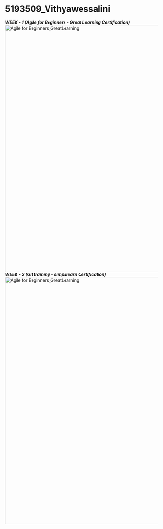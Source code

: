 # 5193509_Vithyawessalini
***WEEK - 1 (Agile for Beginners - Great Learning Certification)***
<img width="1903" height="815" alt="Agile for Beginners_GreatLearning" src="https://github.com/user-attachments/assets/6c41a878-1add-4e13-99a6-bb261d2d8850" />
***WEEK - 2 (Git training - simplilearn Certification)***
<img width="1903" height="815" alt="Agile for Beginners_GreatLearning" src="https://github.com/user-attachments/assets/611d469d-8a10-4dd6-be95-918231061bb1" />

